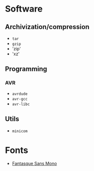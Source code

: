 # Software

## Archivization/compression

 - `tar`
 - `gzip`
 - 'zip'
 - 'xz'

## Programming

### AVR

 - `avrdude`
 - `avr-gcc`
 - `avr-libc`

## Utils

 - `minicom`

# Fonts

 - [Fantasque Sans Mono](https://github.com/belluzj/fantasque-sans)


